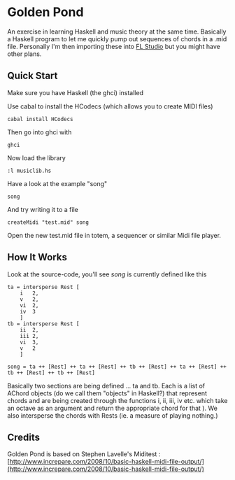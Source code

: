 Golden Pond
===========

An exercise in learning Haskell and music theory at the same time. Basically a Haskell program to let me quickly pump out sequences of chords in a .mid file. Personally I'm then importing these into [FL Studio](http://www.image-line.com/flstudio/) but you might have other plans.

Quick Start
-----------

Make sure you have Haskell (the ghci) installed

Use cabal to install the HCodecs (which allows you to create MIDI files)


    cabal install HCodecs


Then go into ghci with

    ghci
    
Now load the library

    :l musiclib.hs
    
Have a look at the example "song" 

    song
        
And try writing it to a file

    createMidi "test.mid" song


Open the new test.mid file in totem, a sequencer or similar Midi file player.


How It Works
------------
    
Look at the source-code, you'll see *song* is currently defined like this

    ta = intersperse Rest [
	    i   2,
	    v   2,
	    vi  2,
	    iv  3
	    ] 
    tb = intersperse Rest [
	    ii  2,
	    iii 2,
	    vi  3,
	    v	2
	    ]
	
    song = ta ++ [Rest] ++ ta ++ [Rest] ++ tb ++ [Rest] ++ ta ++ [Rest] ++ tb ++ [Rest] ++ tb ++ [Rest]
	
Basically two sections are being defined ... ta and tb. Each is a list of AChord objects (do we call them "objects" in Haskell?) that represent chords and are being created through the functions i, ii, iii, iv etc. which take an octave as an argument and return the appropriate chord for that ). We also intersperse the chords with Rests (ie. a measure of playing nothing.)



Credits 
-------

Golden Pond is based on Stephen Lavelle's Miditest :
[http://www.increpare.com/2008/10/basic-haskell-midi-file-output/](http://www.increpare.com/2008/10/basic-haskell-midi-file-output/)

